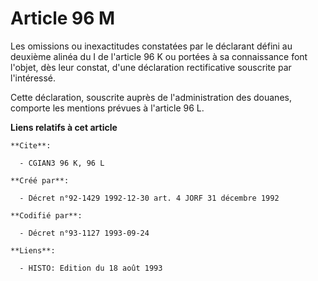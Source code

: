 # Article 96 M

Les omissions ou inexactitudes constatées par le déclarant défini au deuxième alinéa du I de l'article 96 K ou portées à sa
connaissance font l'objet, dès leur constat, d'une déclaration rectificative souscrite par l'intéressé.

Cette déclaration, souscrite auprès de l'administration des douanes, comporte les mentions prévues à l'article 96 L.

**Liens relatifs à cet article**

	**Cite**:

	  - CGIAN3 96 K, 96 L

	**Créé par**:

	  - Décret n°92-1429 1992-12-30 art. 4 JORF 31 décembre 1992

	**Codifié par**:

	  - Décret n°93-1127 1993-09-24

	**Liens**:

	  - HISTO: Edition du 18 août 1993

